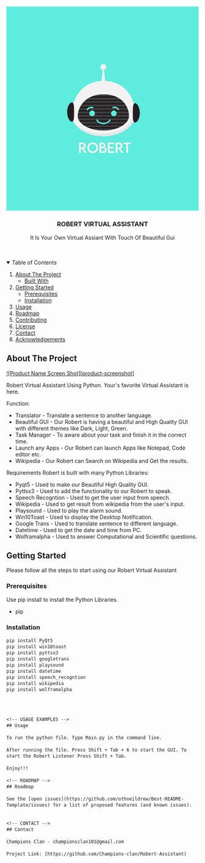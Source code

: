 
<!-- PROJECT LOGO -->
<br />
<p align="center">
    <img src="./Assets/Robert Logo.png" alt="Logo">
  </a>

  <h3 align="center">ROBERT VIRTUAL ASSISTANT</h3>

  <p align="center">It Is Your Own Virtual Assiant With Touch Of Beautiful Gui
    <br />
    <br />
    <br />
  </p>
</p>



<!-- TABLE OF CONTENTS -->
<details open="open">
  <summary>Table of Contents</summary>
  <ol>
    <li>
      <a href="#about-the-project">About The Project</a>
      <ul>
        <li><a href="#built-with">Built With</a></li>
      </ul>
    </li>
    <li>
      <a href="#getting-started">Getting Started</a>
      <ul>
        <li><a href="#prerequisites">Prerequisites</a></li>
        <li><a href="#installation">Installation</a></li>
      </ul>
    </li>
    <li><a href="#usage">Usage</a></li>
    <li><a href="#roadmap">Roadmap</a></li>
    <li><a href="#contributing">Contributing</a></li>
    <li><a href="#license">License</a></li>
    <li><a href="#contact">Contact</a></li>
    <li><a href="#acknowledgements">Acknowledgements</a></li>
  </ol>
</details>



<!-- ABOUT THE PROJECT -->
## About The Project

[![Product Name Screen Shot][product-screenshot]](https://drive.google.com/file/d/1xybAHHsLmtI2AoSwezpwk8EbNnBTOsxh/view?usp=sharing)

Robert Virtual Assistant Using Python. Your's favorite Virtual Assistant is here.

Function:
* Translator - Translate a sentence to another language.
* Beautiful GUI - Our Robert is having a beautiful and High Quality GUI with different themes like Dark, Light, Green.
* Task Manager - To aware about your task and finish it in the correct time.
* Launch any Apps - Our Robert can launch Apps like Notepad, Code editor etc.
* Wikipedia - Our Robert can Search on Wikipedia and Get the results.

Requirements
Robert is built with many Python Libraries: 
* Pyqt5               - Used to make our Beautiful High Quality GUI.
* Pyttsx3             - Used to add the functionality to our Robert to speak.
* Speech Recogntion   - Used to get the user input from speech.
* Wikipedia           - Used to get result from wikipedia from the user's input.
* Playsound           - Used to play the alarm sound.
* Win10Toast          - Used to display the Desktop Notification.
* Google Trans        - Used to translate sentence to different language.
* Datetime            - Used to get the date and time from PC.
* Wolframalpha        - Used to answer Computational and Scientific questions.



<!-- GETTING STARTED -->
## Getting Started

Please follow all the steps to start using our Robert Virtual Assistant

### Prerequisites

Use pip install to install the Python Libraries.
* pip


### Installation

  ```
  pip install PyQt5
  pip install win10toast
  pip install pyttsx3
  pip install googletrans
  pip install playsound
  pip install datetime
  pip install speech_recogntion
  pip install wikipedia
  pip install wolframalpha
  ```
   ```



<!-- USAGE EXAMPLES -->
## Usage

To run the python file. Type Main.py in the command line.

After running the file. Press Shift + Tab + 6 to start the GUI. To start the Robert Listener Press Shift + Tab.

Enjoy!!!

<!-- ROADMAP -->
## Roadmap

See the [open issues](https://github.com/othneildrew/Best-README-Template/issues) for a list of proposed features (and known issues).


<!-- CONTACT -->
## Contact

Champions Clan - championsclan101@gmail.com

Project Link: [https://github.com/Champions-clan/Robert-Assistant)

